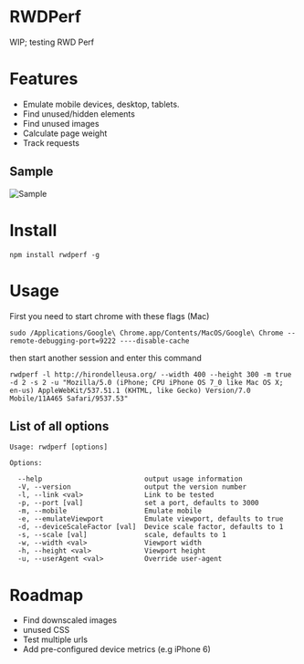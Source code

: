 RWDPerf
=======

WIP; testing RWD Perf


Features
========
- Emulate mobile devices, desktop, tablets.
- Find unused/hidden elements
- Find unused images
- Calculate page weight
- Track requests 

## Sample
![Sample](https://raw.githubusercontent.com/lafikl/RWDPerf/master/screenshot.png)


Install
========
```
npm install rwdperf -g
```

Usage
========
First you need to start chrome with these flags (Mac)

```
sudo /Applications/Google\ Chrome.app/Contents/MacOS/Google\ Chrome --remote-debugging-port=9222 ----disable-cache
```

then start another session and enter this command

```
rwdperf -l http://hirondelleusa.org/ --width 400 --height 300 -m true -d 2 -s 2 -u "Mozilla/5.0 (iPhone; CPU iPhone OS 7_0 like Mac OS X; en-us) AppleWebKit/537.51.1 (KHTML, like Gecko) Version/7.0 Mobile/11A465 Safari/9537.53"
```

## List of all options 

```
Usage: rwdperf [options]

Options:

  --help                         output usage information
  -V, --version                  output the version number
  -l, --link <val>               Link to be tested
  -p, --port [val]               set a port, defaults to 3000
  -m, --mobile                   Emulate mobile
  -e, --emulateViewport          Emulate viewport, defaults to true
  -d, --deviceScaleFactor [val]  Device scale factor, defaults to 1
  -s, --scale [val]              scale, defaults to 1
  -w, --width <val>              Viewport width
  -h, --height <val>             Viewport height
  -u, --userAgent <val>          Override user-agent
```


Roadmap
=======
- Find downscaled images
- unused CSS
- Test multiple urls
- Add pre-configured device metrics (e.g iPhone 6)
